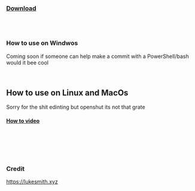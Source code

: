 ### [Download](https://github.com/HkopMD/Website-Bandwidth-test/archive/main.zip)

<br>
<br>


### How to use on Windwos

Coming soon if someone can help make a commit with a PowerShell/bash would it bee cool

<br>

## How to use on Linux and MacOs

Sorry for the shit edinting but openshut its not that grate 

#### [How to video](https://hkopmd.github.io/Website-Bandwidth-test/How-to-no-Linux-and-MacOs.mp4)


<br>
<br>
<br>
<br>

### Credit 

https://lukesmith.xyz
